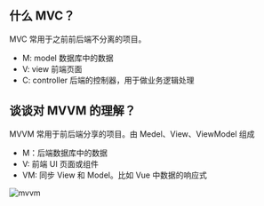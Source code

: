 ## 什么 MVC？

MVC 常用于之前前后端不分离的项目。

- M: model 数据库中的数据
- V: view 前端页面
- C: controller 后端的控制器，用于做业务逻辑处理

## 谈谈对 MVVM 的理解？

MVVM 常用于前后端分享的项目。由 Medel、View、ViewModel 组成

- M：后端数据库中的数据
- V: 前端 UI 页面或组件
- VM: 同步 View 和 Model。比如 Vue 中数据的响应式

![mvvm](/assets/vue/reactive/1.png)
